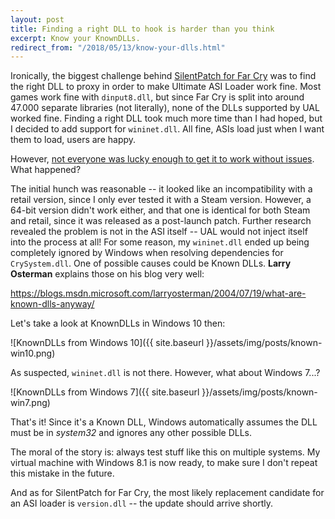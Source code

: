 ```yaml
---
layout: post
title: Finding a right DLL to hook is harder than you think
excerpt: Know your KnownDLLs.
redirect_from: "/2018/05/13/know-your-dlls.html"
---
```

Ironically, the biggest challenge behind [SilentPatch for Far Cry](https://github.com/CookiePLMonster/SilentPatchFarCry) was to find the right DLL to proxy in order to make Ultimate ASI Loader work fine.
Most games work fine with `dinput8.dll`, but since Far Cry is split into around 47.000 separate libraries (not literally), none of the DLLs supported by UAL worked fine.
Finding a right DLL took much more time than I had hoped, but I decided to add support for `wininet.dll`. All fine, ASIs load just when I want them to load, users are happy.

However, [not everyone was lucky enough to get it to work without issues](https://www.vogons.org/viewtopic.php?f=8&t=40913&start=160#p664655). What happened?

The initial hunch was reasonable -- it looked like an incompatibility with a retail version, since I only ever tested it with a Steam version. However, a 64-bit version didn't work either, and that one is identical
for both Steam and retail, since it was released as a post-launch patch.
Further research revealed the problem is not in the ASI itself -- UAL would not inject itself into the process at all! For some reason, my `wininet.dll` ended up being completely ignored by Windows when resolving dependencies for `CrySystem.dll`. One of possible causes could be Known DLLs. **Larry Osterman** explains those on his blog very well:

<https://blogs.msdn.microsoft.com/larryosterman/2004/07/19/what-are-known-dlls-anyway/>

Let's take a look at KnownDLLs in Windows 10 then:

![KnownDLLs from Windows 10]({{ site.baseurl }}/assets/img/posts/known-win10.png)

As suspected, `wininet.dll` is not there. However, what about Windows 7...?

![KnownDLLs from Windows 7]({{ site.baseurl }}/assets/img/posts/known-win7.png)

That's it! Since it's a Known DLL, Windows automatically assumes the DLL must be in *system32* and ignores any other possible DLLs.

The moral of the story is: always test stuff like this on multiple systems. My virtual machine with Windows 8.1 is now ready, to make sure I don't repeat this mistake in the future.

And as for SilentPatch for Far Cry, the most likely replacement candidate for an ASI loader is `version.dll` -- the update should arrive shortly.
